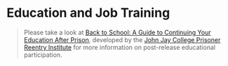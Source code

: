 # Education and Job Training

>Please take a look at [Back to School: A Guide to Continuing Your Education After Prison][Back to School: A Guide to Continuing Your Education After Prison], developed by the [John Jay College Prisoner Reentry Institute][John Jay College Prisoner Reentry Institute] for more information on post-release educational participation.

[Back to School: A Guide to Continuing Your Education After Prison]: http://www.jjay.cuny.edu/centersinstitutes/pri/pdfs/Back%20to%20School%20Final%205.28.08.pdf
[John Jay College Prisoner Reentry Institute]: http://www.jjay.cuny.edu/centersinstitutes/pri/current.asp
